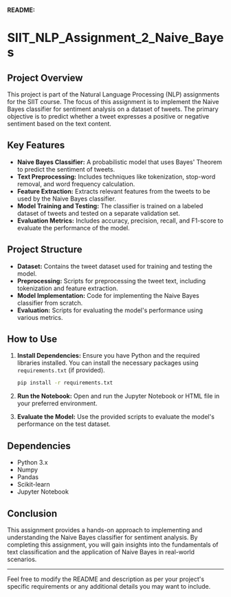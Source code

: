 **README:**

# SIIT_NLP_Assignment_2_Naive_Bayes

## Project Overview

This project is part of the Natural Language Processing (NLP) assignments for the SIIT course. The focus of this assignment is to implement the Naive Bayes classifier for sentiment analysis on a dataset of tweets. The primary objective is to predict whether a tweet expresses a positive or negative sentiment based on the text content.

## Key Features

- **Naive Bayes Classifier:** A probabilistic model that uses Bayes' Theorem to predict the sentiment of tweets.
- **Text Preprocessing:** Includes techniques like tokenization, stop-word removal, and word frequency calculation.
- **Feature Extraction:** Extracts relevant features from the tweets to be used by the Naive Bayes classifier.
- **Model Training and Testing:** The classifier is trained on a labeled dataset of tweets and tested on a separate validation set.
- **Evaluation Metrics:** Includes accuracy, precision, recall, and F1-score to evaluate the performance of the model.

## Project Structure

- **Dataset:** Contains the tweet dataset used for training and testing the model.
- **Preprocessing:** Scripts for preprocessing the tweet text, including tokenization and feature extraction.
- **Model Implementation:** Code for implementing the Naive Bayes classifier from scratch.
- **Evaluation:** Scripts for evaluating the model's performance using various metrics.

## How to Use

1. **Install Dependencies:** Ensure you have Python and the required libraries installed. You can install the necessary packages using `requirements.txt` (if provided).
   
   ```bash
   pip install -r requirements.txt
   ```

2. **Run the Notebook:** Open and run the Jupyter Notebook or HTML file in your preferred environment.

3. **Evaluate the Model:** Use the provided scripts to evaluate the model's performance on the test dataset.

## Dependencies

- Python 3.x
- Numpy
- Pandas
- Scikit-learn
- Jupyter Notebook

## Conclusion

This assignment provides a hands-on approach to implementing and understanding the Naive Bayes classifier for sentiment analysis. By completing this assignment, you will gain insights into the fundamentals of text classification and the application of Naive Bayes in real-world scenarios.

---

Feel free to modify the README and description as per your project's specific requirements or any additional details you may want to include.
